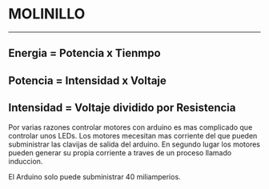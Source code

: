 # MOLINILLO

---
Energia = Potencia x Tienmpo
---
Potencia = Intensidad x Voltaje
---
Intensidad = Voltaje dividido por Resistencia
---

Por varias razones controlar motores con arduino es mas complicado que controlar unos LEDs.
Los motores mecesitan mas corriente del que pueden subministrar las clavijas de salida del arduino.
En segundo lugar los motores pueden generar su propia corriente a traves de un proceso llamado induccion.

El Arduino solo puede subministrar 40 miliamperios.




